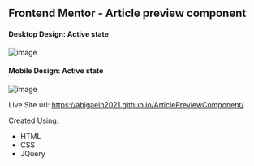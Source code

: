 ## Frontend Mentor - Article preview component

#### Desktop Design: Active state
![image](https://user-images.githubusercontent.com/81410040/154345965-efe83b15-b308-480e-8dc9-b00e8b25b315.png)

#### Mobile Design: Active state
![image](https://user-images.githubusercontent.com/81410040/154346231-69848884-a613-4721-a61e-16e68f46b540.png)

Live Site url: https://abigaeln2021.github.io/ArticlePreviewComponent/

Created Using:

- HTML
- CSS
- JQuery
